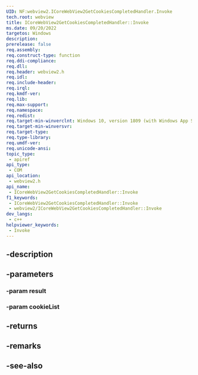 ```yaml
---
UID: NF:webview2.ICoreWebView2GetCookiesCompletedHandler.Invoke
tech.root: webview
title: ICoreWebView2GetCookiesCompletedHandler::Invoke
ms.date: 09/20/2022
targetos: Windows
description: 
prerelease: false
req.assembly: 
req.construct-type: function
req.ddi-compliance: 
req.dll: 
req.header: webview2.h
req.idl: 
req.include-header: 
req.irql: 
req.kmdf-ver: 
req.lib: 
req.max-support: 
req.namespace: 
req.redist: 
req.target-min-winverclnt: Windows 10, version 1809 (with Windows App SDK 1.1 or later)
req.target-min-winversvr: 
req.target-type: 
req.type-library: 
req.umdf-ver: 
req.unicode-ansi: 
topic_type:
 - apiref
api_type:
 - COM
api_location:
 - webview2.h
api_name:
 - ICoreWebView2GetCookiesCompletedHandler::Invoke
f1_keywords:
 - ICoreWebView2GetCookiesCompletedHandler::Invoke
 - webview2/ICoreWebView2GetCookiesCompletedHandler::Invoke
dev_langs:
 - c++
helpviewer_keywords:
 - Invoke
---
```


## -description

## -parameters

### -param result

### -param cookieList

## -returns

## -remarks

## -see-also

